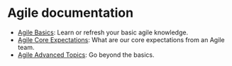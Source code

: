 # Agile documentation

- [Agile Basics](./basics/): Learn or refresh your basic agile knowledge.
- [Agile Core Expectations](./core-expectations/): What are our core expectations from an Agile team.
- [Agile Advanced Topics](./advanced-topics/): Go beyond the basics.